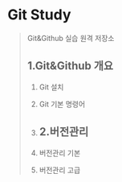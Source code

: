 # Git Study
> Git&Github 실습 원격 저장소
>
> ## 1.Git&Github 개요
> 1) Git 설치
> 2) Git 기본 명령어
>
> 3) ## 2.버전관리
> 4) 버전관리 기본
> 5) 버전관리 고급
